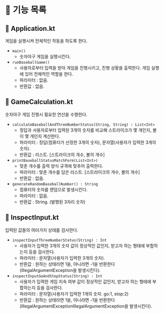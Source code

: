 # 📂 기능 목록
 
## 📄 Application.kt
게임을 실행시켜 전체적인 작동을 하도록 한다.
- ``` main() ```
    - 숫자야구 게임을 실행시킨다.
- ``` runBaseballGame() ```
    - 사용자로부터 입력을 받아 게임을 진행시키고, 진행 상황을 출력한다. 게임 실행에 있어 전체적인 역할을 한다.
    - 파라미터 : 없음.
    - 반환값 : 없음.
    
## 📄 GameCalculation.kt
숫자야구 게임 진행시 필요한 연산을 수행한다. 
- ``` calculateBaseballAndThreeNumberStatus(String, String) : List<Int> ```
    - 정답과 사용자로부터 입력된 3개의 숫자를 비교해 스트라이크가 몇 개인지, 볼이 몇 개인지 계산한다.
    - 파라미터 : 정답(컴퓨터가 선정한 3개의 숫자), 문자열(사용자가 입력한 3개의 숫자).
    - 반환값 : 리스트. [스트라이크의 개수, 볼의 개수]
- ``` printBaseballStatusMatchForm(List<Int>) ```
    - 맞춘 개수를 출력 양식 규격에 맞추어 출력한다.
    - 파라미터 : 맞춘 개수를 담은 리스트. [스트라이크의 개수, 볼의 개수]
    - 반환값 : 없음.
- ``` generateRandomBaseballNumber() : String ```
    - 컴퓨터의 숫자를 랜덤으로 발생시킨다.
    - 파라미터 : 없음.
    - 반환값 : String. (발행된 3자리 숫자)

## 📄 InspectInput.kt
입력된 값들의 여러가지 상태를 검사한다.
- ``` inspectInputThreeNumberStatus(String) : Int ```
    - 사용자가 입력한 3개의 숫자 값이 정상적인 값인지, 받고자 하는 형태에 부합하는지 등을 검사한다. 
    - 파라미터 : 문자열(사용자가 입력한 3개의 숫자). 
    - 반환값 : 원하는 상태라면 1을, 아니라면 -1을 반환한다 (IllegalArgumentException을 발생시킨다). 
- ``` inspectInputGoAndStopStatus(String) : Int ```
    - 사용자가 입력한 게임 지속 여부 값이 정상적인 값인지, 받고자 하는 형태에 부합하는지 등을 검사한다. 
    - 파라미터 : 문자열(사용자가 입력한 1개의 숫자. go:1, stop:2)
    - 반환값 : 원하는 상태라면 1을, 아니라면 -1을 반환한다 (IllegalArgumentExceptionIllegalArgumentException을 발생시킨다). 
